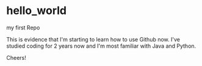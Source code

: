 # hello_world
my first Repo

This is evidence that I'm starting to learn how to use Github now.
I've studied coding for 2 years now and I'm most familiar with Java and Python.

Cheers!
